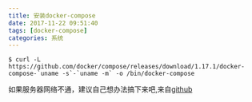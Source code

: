 ```yaml
---
title: 安装docker-compose
date: 2017-11-22 09:51:40
tags: [docker-compose]
categories: 系统
---
```


```shell
$ curl -L https://github.com/docker/compose/releases/download/1.17.1/docker-compose-`uname -s`-`uname -m` -o /bin/docker-compose
```

如果服务器网络不通，建议自己想办法搞下来吧,来自[github](https://github.com/docker/compose)
